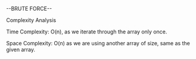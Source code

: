 --BRUTE FORCE--

Complexity Analysis

Time Complexity: O(n), as we iterate through the array only once.

Space Complexity: O(n) as we are using another array of size, same as the given array.
